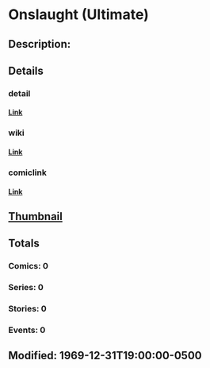 # Onslaught (Ultimate)
## Description: 
## Details
### detail
#### [Link](http://marvel.com/characters/1657/onslaught?utm_campaign=apiRef&utm_source=225578a89fc76f3d20fbffda5d17a88d)
### wiki
#### [Link](http://marvel.com/universe/Onslaught%20(Ultimate)?utm_campaign=apiRef&utm_source=225578a89fc76f3d20fbffda5d17a88d)
### comiclink
#### [Link](http://marvel.com/comics/characters/1011255/onslaught_ultimate?utm_campaign=apiRef&utm_source=225578a89fc76f3d20fbffda5d17a88d)
## [Thumbnail](http://i.annihil.us/u/prod/marvel/i/mg/b/40/image_not_available.jpg)
## Totals
### Comics: 0
### Series: 0
### Stories: 0
### Events: 0
## Modified: 1969-12-31T19:00:00-0500